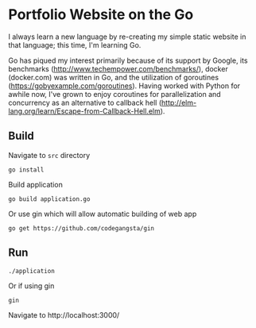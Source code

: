 Portfolio Website on the Go
===========================

I always learn a new language by re-creating my simple
static website in that language; this time, I'm learning Go.

Go has piqued my interest primarily because of its support by Google,
its benchmarks (http://www.techempower.com/benchmarks/), docker (docker.com)
was written in Go, and the utilization of goroutines
(https://gobyexample.com/goroutines).  Having worked with Python for awhile now,
I've grown to enjoy coroutines for parallelization and concurrency as an
alternative to callback hell (http://elm-lang.org/learn/Escape-from-Callback-Hell.elm).

Build
-----

Navigate to `src` directory

```
go install
```

Build application

```
go build application.go
```

Or use gin which will allow automatic building of web app

```
go get https://github.com/codegangsta/gin
```

Run
---

```
./application
```

Or if using gin

```
gin
```

Navigate to http://localhost:3000/